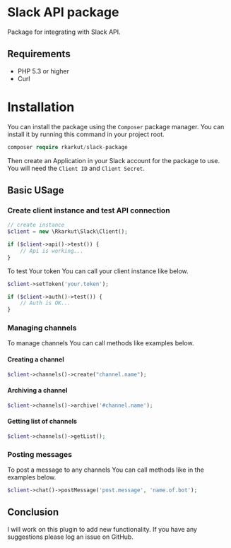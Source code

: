# Slack API package

Package for integrating with Slack API.

## Requirements

* PHP 5.3 or higher
* Curl

# Installation
You can install the package using the ```Composer``` package manager. You can install it by running this command in your project root.


```php
composer require rkarkut/slack-package
```
Then create an Application in your Slack account for the package to use. You will need the ```Client ID``` and ```Client Secret```.

## Basic USage

### Create client instance and test API connection

```php
// create instance
$client = new \Rkarkut\Slack\Client();

if ($client->api()->test()) {
    // Api is working...
}
```

To test Your token You can call your client instance like below.

```php
$client->setToken('your.token');

if ($client->auth()->test()) {
    // Auth is OK...
}
```

### Managing channels

To manage channels You can call methods like examples below.

#### Creating a channel

```php
$client->channels()->create("channel.name");
```

#### Archiving a channel

```php
$client->channels()->archive('#channel.name');
```

#### Getting list of channels

```php
$client->channels()->getList();
```

### Posting messages

To post a message to any channels You can call methods like in the examples below.

```php
$client->chat()->postMessage('post.message', 'name.of.bot');
```

## Conclusion

I will work on this plugin to add new functionality. If you have any suggestions please log an issue on GitHub.
